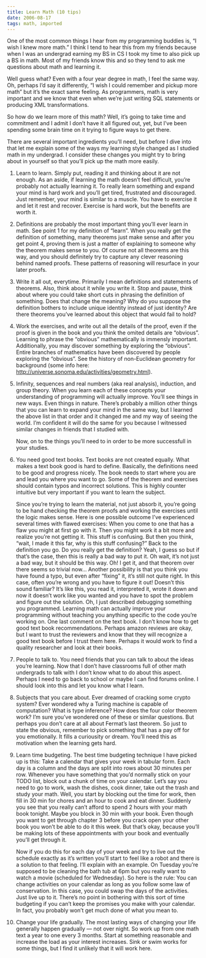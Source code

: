 ```yaml
---
title: Learn Math (10 tips)
date: 2006-08-17
tags: math, imported
---
```

One of the most common things I hear from my programming buddies is, “I wish I
knew more math.” I think I tend to hear this from my friends because when I was
an undergrad earning my BS in CS I took my time to also pick up a BS in math.
Most of my friends know this and so they tend to ask me questions about math
and learning it.

Well guess what? Even with a four year degree in math, I feel the same way. Oh,
perhaps I’d say it differently, “I wish I could remember and pickup more math”
but it’s the exact same feeling. As programmers, math is very important and we
know that even when we’re just writing SQL statements or producing XML
transformations.

So how do we learn more of this math? Well, it’s going to take time and
commitment and I admit I don’t have it all figured out, yet, but I’ve been
spending some brain time on it trying to figure ways to get there.

There are several important ingredients you’ll need, but before I dive into
that let me explain some of the ways my learning style changed as I studied
math in my undergrad. I consider these changes you might try to bring about in
yourself so that you’ll pick up the math more easily.

1. Learn to learn. Simply put, reading it and thinking about it are not enough. As
an aside, if learning the math doesn’t feel difficult, you’re probably not
actually learning it. To really learn something and expand your mind is hard
work and you’ll get tired, frustrated and discouraged. Just remember, your mind
is similar to a muscle. You have to exercise it and let it rest and recover.
Exercise is hard work, but the benefits are worth it.

1. Definitions are probably the most important thing you’ll ever learn in math.
See point 1 for my definition of “learn”. When you really get the definition of
something, many theorems just make sense and after you get point 4, proving
them is just a matter of explaining to someone why the theorem makes sense to
you. Of course not all theorems are this way, and you should definitely try to
capture any clever reasoning behind named proofs. These patterns of reasoning
will resurface in your later proofs.

1. Write it all out, everytime. Primarily I mean definitions and statements of
theorems. Also, think about it while you write it. Stop and pause, think about
where you could take short cuts in phrasing the definition of something. Does
that change the meaning? Why do you suppose the definition bothers to include
unique identity instead of just identity? Are there theorems you’ve learned
about this object that would fail to hold?

1. Work the exercises, and write out all the details of the proof, even if the
proof is given in the book and you think the omited details are “obvious”.
Learning to phrase the “obvious” mathematically is immensly important.
Additionally, you may discover something by exploring the “obvious”. Entire
branches of mathematics have been discovered by people exploring the “obvious”.
See the history of non-Euclidean geometry for background (some info here:
http://universe.sonoma.edu/activities/geometry.html).

1. Infinity, sequences and real numbers (aka real analysis), induction, and group
theory. When you learn each of these concepts your understanding of programming
will actually improve. You’ll see things in new ways. Even things in nature.
There’s probably a million other things that you can learn to expand your mind
in the same way, but I learned the above list in that order and it changed me
and my way of seeing the world. I’m confident it will do the same for you
because I witnessed similar changes in friends that I studied with.

    Now, on to the things you’ll need to in order to be more successfull in your
studies.

1. You need good text books. Text books are not created equally. What makes a text
book good is hard to define. Basically, the definitions need to be good and
progress nicely. The book needs to start where you are and lead you where you
want to go. Some of the theorem and exercises should contain typos and
incorrect solutions. This is highly counter intuitive but very important if you
want to learn the subject.

    Since you’re trying to learn the material, not just absorb it, you’re going to
be hand checking the theorem proofs and working the exercises until the logic
makes sense. Here is one possible outcome I’ve experienced several times with
flawed exercises: When you come to one that has a flaw you might at first go
with it. Then you might work it a bit more and realize you’re not getting it.
This stuff is confusing. But then you think, “wait, I made it this far, why is
this stuff confusing?” Back to the definition you go. Do you really get the
definition? Yeah, I guess so but if that’s the case, then this is really a bad
way to put it. Oh wait, it’s not just a bad way, but it should be this way. Oh!
I get it, and that theorem over there seems so trivial now… Another possibility
is that you think you have found a typo, but even after “fixing” it, it’s still
not quite right. In this case, often you’re wrong and you have to figure it
out! Doesn’t this sound familiar? It’s like this, you read it, interpreted it,
wrote it down and now it doesn’t work like you wanted and you have to spot the
problem and figure out the solution. Oh, I just described debugging something
you programmed.  Learning math can actually improve your programming without
teaching you anything specific to the code you’re working on. One last comment
on the text book. I don’t know how to get good text book recommendations.
Perhaps amazon reviews are okay, but I want to trust the reviewers and know
that they will recognize a good text book before I trust them here. Perhaps it
would work to find a quality researcher and look at their books.

1. People to talk to. You need friends that you can talk to about the ideas you’re
learning. Now that I don’t have classrooms full of other math undergrads to
talk with I don’t know what to do about this aspect. Perhaps I need to go back
to school or maybe I can find forums online. I should look into this and let
you know what I learn.

1. Subjects that you care about. Ever dreamed of cracking some crypto system? Ever
wondered why a Turing machine is capable of computation? What is type
inference? How does the four color theorem work? I’m sure you’ve wondered one
of these or similar questions. But perhaps you don’t care at all about Fermat’s
last theorem. So just to state the obvious, remember to pick something that has
a pay off for you emotionally. It fills a curiousity or dream. You’ll need this
as motivation when the learning gets hard.

1. Learn time budgeting. The best time budgeting technique I have picked up is
this: Take a calendar that gives your week in tabular form. Each day is a
column and the days are split into rows about 30 minutes per row. Whenever you
have something that you’d normally stick on your TODO list, block out a chunk
of time on your calendar. Let’s say you need to go to work, wash the dishes,
cook dinner, take out the trash and study your math. Well, you start by
blocking out the time for work, then fill in 30 min for chores and an hour to
cook and eat dinner. Suddenly you see that you really can’t afford to spend 2
hours with your math book tonight. Maybe you block in 30 min with your book.
Even though you want to get through chapter 3 before you crack open your other
book you won’t be able to do it this week. But that’s okay, because you’ll be
making lots of these appointments with your book and eventually you’ll get
through it.

    Now if you do this for each day of your week and try to live out the schedule
exactly as it’s written you’ll start to feel like a robot and there is a
solution to that feeling. I’ll explain with an example. On Tuesday you’re
supposed to be cleaning the bath tub at 6pm but you really want to watch a
movie (scheduled for Wednesday). So here is the rule: You can change activities
on your calendar as long as you follow some law of conservation. In this case,
you could swap the days of the activities. Just live up to it. There’s no point
in bothering with this sort of time budgeting if you can’t keep the promises
you make with your calendar. In fact, you probably won’t get much done of what
you mean to.

1. Change your life gradually. The most lasting ways of changing your life
generally happen gradually — not over night. So work up from one math text a
year to one every 3 months. Start at something reasonable and increase the load
as your interest increases. Sink or swim works for some things, but I find it
unlikely that it will work here.

